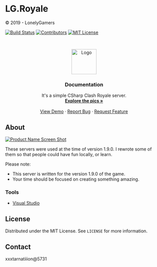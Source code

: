 # LG.Royale
© 2019 - LonelyGamers

<!-- PROJECT SHIELDS -->
[![Build Status][build-shield]]()
[![Contributors][contributors-shield]]()
[![MIT License][license-shield]][license-url]

<!-- PROJECT LOGO -->
<br />
<p align="center">
  <a href="https://github.com/xxxtarnatiiion/LG.Royale/">
    <img src="https://raw.githubusercontent.com/othneildrew/Best-README-Template/master/logo.png" alt="Logo" width="80" height="80">
  </a>

  <h3 align="center">Documentation</h3>

  <p align="center">
    It's a simple CSharp Clash Royale server.
    <br />
    <a href="https://github.com/xxxtarnatiiion/LG.Royale/"><strong>Explore the pics »</strong></a>
    <br />
    <br />
    <a href="https://github.com/xxxtarnatiiion/LG.Royale/">View Demo</a>
    ·
    <a href="https://github.com/xxxtarnatiiion/LG.Royale/issues">Report Bug</a>
    ·
    <a href="https://github.com/xxxtarnatiiion/LG.Royale/issues">Request Feature</a>
  </p>
</p>


<!-- ABOUT THE PROJECT -->
## About

[![Product Name Screen Shot][product-screenshot]](https://example.com)

These servers were used at the time of version 1.9.0. I rewrote some of them so that people could have fun locally, or learn.

Please note:
* This server is written for the version 1.9.0 of the game.
* Your time should be focused on creating something amazing.

### Tools
* [Visual Studio](https://visualstudio.microsoft.com)

## License

Distributed under the MIT License. See `LICENSE` for more information.

## Contact

xxxtarnatiiion@5731

<!-- MARKDOWN LINKS & IMAGES -->
[build-shield]: https://img.shields.io/badge/build-passing-brightgreen.svg?style=flat-square
[contributors-shield]: https://img.shields.io/badge/contributors-1-orange.svg?style=flat-square
[license-shield]: https://img.shields.io/badge/license-MIT-blue.svg?style=flat-square
[license-url]: https://choosealicense.com/licenses/mit
[product-screenshot]: https://i.imgur.com/aPNar2c.png
